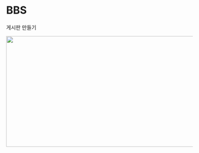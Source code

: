 # BBS
게시판 만들기 

<img src="https://user-images.githubusercontent.com/54517519/153999100-688903f2-4b2e-43a8-bc20-d6beee09775e.png" width="700" height="300">

